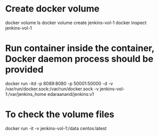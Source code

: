 # Create docker volume
docker volume ls
docker volume create jenkins-vol-1
docker inspect jenkins-vol-1

# Run container inside the container, Docker daemon process should be provided
docker run -itd -p 8089:8080 -p 50001:50000 -d -v /var/run/docker.sock:/var/run/docker.sock -v jenkins-vol-1:/var/jenkins_home edaraanand/jenkins:v1

# To check the volume files
docker run -it -v jenkins-vol-1:/data centos:latest